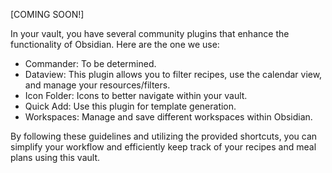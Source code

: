 
[COMING SOON!]



In your vault, you have several community plugins that enhance the functionality of Obsidian. Here are the one we use:

- Commander: To be determined.
- Dataview: This plugin allows you to filter recipes, use the calendar view, and manage your resources/filters.
- Icon Folder: Icons to better navigate within your vault.
- Quick Add: Use this plugin for template generation.
- Workspaces: Manage and save different workspaces within Obsidian.


By following these guidelines and utilizing the provided shortcuts, you can simplify your workflow and efficiently keep track of your recipes and meal plans using this vault.